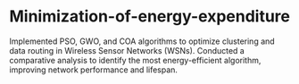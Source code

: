 # Minimization-of-energy-expenditure
Implemented PSO, GWO, and COA algorithms to optimize clustering and data routing in Wireless Sensor Networks (WSNs). Conducted a comparative analysis to identify the most energy-efficient algorithm, improving network performance  and lifespan.
